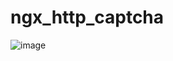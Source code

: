 # ngx_http_captcha
![image](https://user-images.githubusercontent.com/30780133/203496892-69e6142d-57cc-4498-a895-39e58052454e.png)
